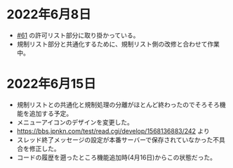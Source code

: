 # 2022年6月8日

- [#61](https://github.com/japankun/bbs.jpnkn.com/issues/61) の許可リスト部分に取り掛かっている。
- 規制リスト部分と共通化するために、規制リスト側の改修と合わせて作業中。

# 2022年6月15日

- 規制リストとの共通化と規制処理の分離がほとんど終わったのでそろそろ機能を追加する予定。
- メニューアイコンのデザインを変更した。
- https://bbs.jpnkn.com/test/read.cgi/develop/1568136883/242 より
- スレッド終了メッセージの設定が本番サーバーで保存されていなかった不具合を修正した。
- コードの履歴を遡ったところ機能追加時(4月16日)からこの状態だった。
